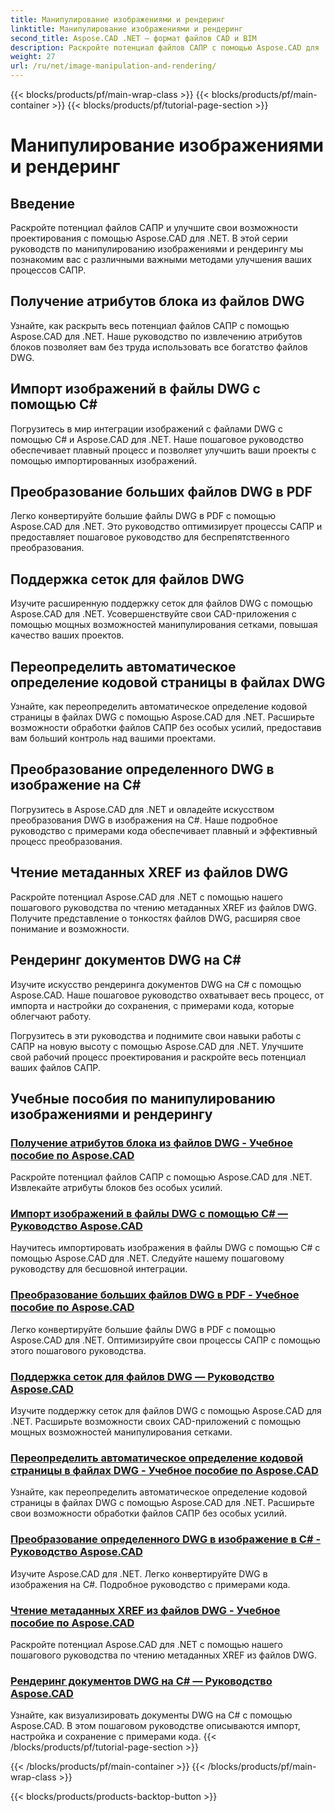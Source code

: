 ```yaml
---
title: Манипулирование изображениями и рендеринг
linktitle: Манипулирование изображениями и рендеринг
second_title: Aspose.CAD .NET — формат файлов CAD и BIM
description: Раскройте потенциал файлов САПР с помощью Aspose.CAD для .NET. Изучите извлечение атрибутов блоков, импорт изображений, преобразование DWG в PDF, поддержку сеток и многое другое без особых усилий.
weight: 27
url: /ru/net/image-manipulation-and-rendering/
---
```


{{< blocks/products/pf/main-wrap-class >}}
{{< blocks/products/pf/main-container >}}
{{< blocks/products/pf/tutorial-page-section >}}

# Манипулирование изображениями и рендеринг


## Введение

Раскройте потенциал файлов САПР и улучшите свои возможности проектирования с помощью Aspose.CAD для .NET. В этой серии руководств по манипулированию изображениями и рендерингу мы познакомим вас с различными важными методами улучшения ваших процессов САПР.

 ## Получение атрибутов блока из файлов DWG 
Узнайте, как раскрыть весь потенциал файлов САПР с помощью Aspose.CAD для .NET. Наше руководство по извлечению атрибутов блоков позволяет вам без труда использовать все богатство файлов DWG.

 ## Импорт изображений в файлы DWG с помощью C# 
Погрузитесь в мир интеграции изображений с файлами DWG с помощью C# и Aspose.CAD для .NET. Наше пошаговое руководство обеспечивает плавный процесс и позволяет улучшить ваши проекты с помощью импортированных изображений.

 ## Преобразование больших файлов DWG в PDF 
Легко конвертируйте большие файлы DWG в PDF с помощью Aspose.CAD для .NET. Это руководство оптимизирует процессы САПР и предоставляет пошаговое руководство для беспрепятственного преобразования.

 ## Поддержка сеток для файлов DWG 
Изучите расширенную поддержку сеток для файлов DWG с помощью Aspose.CAD для .NET. Усовершенствуйте свои CAD-приложения с помощью мощных возможностей манипулирования сетками, повышая качество ваших проектов.

 ## Переопределить автоматическое определение кодовой страницы в файлах DWG 
Узнайте, как переопределить автоматическое определение кодовой страницы в файлах DWG с помощью Aspose.CAD для .NET. Расширьте возможности обработки файлов САПР без особых усилий, предоставив вам больший контроль над вашими проектами.

 ## Преобразование определенного DWG в изображение на C# 
Погрузитесь в Aspose.CAD для .NET и овладейте искусством преобразования DWG в изображения на C#. Наше подробное руководство с примерами кода обеспечивает плавный и эффективный процесс преобразования.

 ## Чтение метаданных XREF из файлов DWG 
Раскройте потенциал Aspose.CAD для .NET с помощью нашего пошагового руководства по чтению метаданных XREF из файлов DWG. Получите представление о тонкостях файлов DWG, расширяя свое понимание и возможности.

 ## Рендеринг документов DWG на C# 
Изучите искусство рендеринга документов DWG на C# с помощью Aspose.CAD. Наше пошаговое руководство охватывает весь процесс, от импорта и настройки до сохранения, с примерами кода, которые облегчают работу.

Погрузитесь в эти руководства и поднимите свои навыки работы с САПР на новую высоту с помощью Aspose.CAD для .NET. Улучшите свой рабочий процесс проектирования и раскройте весь потенциал ваших файлов САПР.
## Учебные пособия по манипулированию изображениями и рендерингу
### [Получение атрибутов блока из файлов DWG - Учебное пособие по Aspose.CAD](./getting-block-attributes-from-dwg/)
Раскройте потенциал файлов САПР с помощью Aspose.CAD для .NET. Извлекайте атрибуты блоков без особых усилий.
### [Импорт изображений в файлы DWG с помощью C# — Руководство Aspose.CAD](./importing-images-into-dwg/)
Научитесь импортировать изображения в файлы DWG с помощью C# с помощью Aspose.CAD для .NET. Следуйте нашему пошаговому руководству для бесшовной интеграции.
### [Преобразование больших файлов DWG в PDF - Учебное пособие по Aspose.CAD](./converting-large-dwg-files-to-pdf/)
Легко конвертируйте большие файлы DWG в PDF с помощью Aspose.CAD для .NET. Оптимизируйте свои процессы САПР с помощью этого пошагового руководства.
### [Поддержка сеток для файлов DWG — Руководство Aspose.CAD](./mesh-support-for-dwg/)
Изучите поддержку сеток для файлов DWG с помощью Aspose.CAD для .NET. Расширьте возможности своих CAD-приложений с помощью мощных возможностей манипулирования сетками.
### [Переопределить автоматическое определение кодовой страницы в файлах DWG - Учебное пособие по Aspose.CAD](./override-automatic-codepage-detection-in-dwg/)
Узнайте, как переопределить автоматическое определение кодовой страницы в файлах DWG с помощью Aspose.CAD для .NET. Расширьте свои возможности обработки файлов САПР без особых усилий.
### [Преобразование определенного DWG в изображение в C# - Руководство Aspose.CAD](./converting-particular-dwg-to-image/)
Изучите Aspose.CAD для .NET. Легко конвертируйте DWG в изображения на C#. Подробное руководство с примерами кода.
### [Чтение метаданных XREF из файлов DWG - Учебное пособие по Aspose.CAD](./reading-xref-metadata-from-dwg/)
Раскройте потенциал Aspose.CAD для .NET с помощью нашего пошагового руководства по чтению метаданных XREF из файлов DWG.
### [Рендеринг документов DWG на C# — Руководство Aspose.CAD](./rendering-dwg-documents/)
Узнайте, как визуализировать документы DWG на C# с помощью Aspose.CAD. В этом пошаговом руководстве описываются импорт, настройка и сохранение с примерами кода.
{{< /blocks/products/pf/tutorial-page-section >}}

{{< /blocks/products/pf/main-container >}}
{{< /blocks/products/pf/main-wrap-class >}}

{{< blocks/products/products-backtop-button >}}
